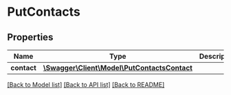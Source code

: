 # PutContacts

## Properties
Name | Type | Description | Notes
------------ | ------------- | ------------- | -------------
**contact** | [**\Swagger\Client\Model\PutContactsContact**](PutContactsContact.md) |  | 

[[Back to Model list]](../README.md#documentation-for-models) [[Back to API list]](../README.md#documentation-for-api-endpoints) [[Back to README]](../README.md)


